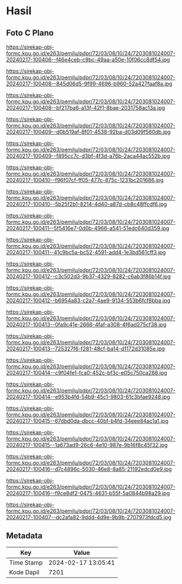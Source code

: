 # Hasil

## Foto C Plano

https://sirekap-obj-formc.kpu.go.id/e263/pemilu/pdpr/72/03/08/10/24/7203081024007-20240217-100406--f46e4ceb-c9bc-49aa-a50e-10f06cc8df54.jpg

https://sirekap-obj-formc.kpu.go.id/e263/pemilu/pdpr/72/03/08/10/24/7203081024007-20240217-100408--845d06d5-9f99-4696-b960-52a427faaf8a.jpg

https://sirekap-obj-formc.kpu.go.id/e263/pemilu/pdpr/72/03/08/10/24/7203081024007-20240217-100408--bf217ba6-a13f-42f1-8bae-2031758ac13a.jpg

https://sirekap-obj-formc.kpu.go.id/e263/pemilu/pdpr/72/03/08/10/24/7203081024007-20240217-100409--d0b519af-8f01-4538-92ba-d03d09f560db.jpg

https://sirekap-obj-formc.kpu.go.id/e263/pemilu/pdpr/72/03/08/10/24/7203081024007-20240217-100409--f895cc7c-d3bf-4f3d-a76b-2aca44ac552b.jpg

https://sirekap-obj-formc.kpu.go.id/e263/pemilu/pdpr/72/03/08/10/24/7203081024007-20240217-100410--f96f07cf-ff05-477c-875c-1231bc201686.jpg

https://sirekap-obj-formc.kpu.go.id/e263/pemilu/pdpr/72/03/08/10/24/7203081024007-20240217-100410--5b25f2b1-8214-4d40-a87d-cb8c48ffcdf6.jpg

https://sirekap-obj-formc.kpu.go.id/e263/pemilu/pdpr/72/03/08/10/24/7203081024007-20240217-100411--5f5416e7-0d0b-4966-a541-51edc640d359.jpg

https://sirekap-obj-formc.kpu.go.id/e263/pemilu/pdpr/72/03/08/10/24/7203081024007-20240217-100411--41c9bc5a-bc52-4591-add4-1e3bd561cff3.jpg

https://sirekap-obj-formc.kpu.go.id/e263/pemilu/pdpr/72/03/08/10/24/7203081024007-20240217-100412--c3c502d3-9b37-4329-8282-c6ab3f86b14f.jpg

https://sirekap-obj-formc.kpu.go.id/e263/pemilu/pdpr/72/03/08/10/24/7203081024007-20240217-100412--b6954a83-c2a7-4ae9-9134-553b6fcf8bba.jpg

https://sirekap-obj-formc.kpu.go.id/e263/pemilu/pdpr/72/03/08/10/24/7203081024007-20240217-100413--0fa9c41e-2666-4faf-a308-4f6ad275cf38.jpg

https://sirekap-obj-formc.kpu.go.id/e263/pemilu/pdpr/72/03/08/10/24/7203081024007-20240217-100413--725327f6-f281-48cf-ba14-d1172d31085e.jpg

https://sirekap-obj-formc.kpu.go.id/e263/pemilu/pdpr/72/03/08/10/24/7203081024007-20240217-100414--c9f04fe1-fca0-452c-bf3c-e05c750ca288.jpg

https://sirekap-obj-formc.kpu.go.id/e263/pemilu/pdpr/72/03/08/10/24/7203081024007-20240217-100414--e953b4fd-54b9-45c1-9803-61c3bfae9248.jpg

https://sirekap-obj-formc.kpu.go.id/e263/pemilu/pdpr/72/03/08/10/24/7203081024007-20240217-100415--67dbd0da-dbcc-40bf-b4fd-34eee84ac1a1.jpg

https://sirekap-obj-formc.kpu.go.id/e263/pemilu/pdpr/72/03/08/10/24/7203081024007-20240217-100415--1a673ad9-26c6-4e10-987e-9b16f8c45f32.jpg

https://sirekap-obj-formc.kpu.go.id/e263/pemilu/pdpr/72/03/08/10/24/7203081024007-20240217-100416--d7c4896c-5030-46e8-8a85-21192edcd0e9.jpg

https://sirekap-obj-formc.kpu.go.id/e263/pemilu/pdpr/72/03/08/10/24/7203081024007-20240217-100416--f9ce8df2-0475-4631-b55f-5a0844b98a29.jpg

https://sirekap-obj-formc.kpu.go.id/e263/pemilu/pdpr/72/03/08/10/24/7203081024007-20240217-100407--dc2afa82-9ddd-4d9e-9b9b-2707973fdcd5.jpg


## Metadata

| Key        | Value               |
| ---------- | ------------------- |
| Time Stamp | 2024-02-17 13:05:41 |
| Kode Dapil | 7201                |



